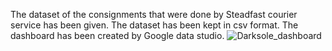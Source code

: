 The dataset of the consignments that were done by Steadfast courier service has been given.
The dataset has been kept in csv format.
The dashboard has been created by Google data studio.
![Darksole_dashboard](https://github.com/zupos3/darksole_sales_report/assets/143289800/b3dacaf6-e991-4b3b-add1-f703b598ef67)
